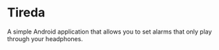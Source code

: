 # Tireda

A simple Android application that allows you to set alarms that only play through your headphones. 
